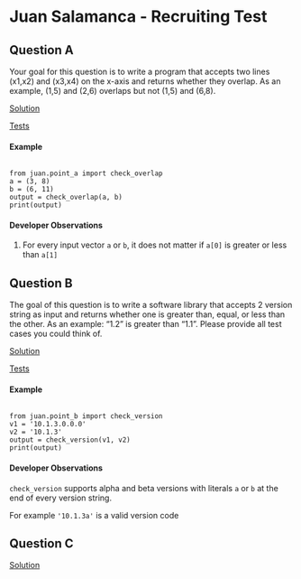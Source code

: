 # Juan Salamanca - Recruiting Test


## Question A
Your goal for this question is to write a program that accepts two lines (x1,x2) and (x3,x4) on the x-axis and returns whether they overlap. As an example, (1,5) and (2,6) overlaps but not (1,5) and (6,8).

[Solution](/juan/point_a.py)

[Tests](/test/tests_for_point_a.py)

#### Example

```python3

from juan.point_a import check_overlap
a = (3, 8)
b = (6, 11)
output = check_overlap(a, b)
print(output)

```

#### Developer Observations
1. For every input vector `a` or `b`, it does not matter if `a[0]` is greater or less than `a[1]`


## Question B
The goal of this question is to write a software library that accepts 2 version string as input and returns whether one is greater than, equal, or less than the other. As an example: “1.2” is greater than “1.1”. Please provide all test cases you could think of.

[Solution](/juan/point_b.py)

[Tests](/test/tests_for_point_b.py)


#### Example

```python3

from juan.point_b import check_version
v1 = '10.1.3.0.0.0'
v2 = '10.1.3'
output = check_version(v1, v2)
print(output)

```


#### Developer Observations
`check_version` supports alpha and beta versions with literals `a` or `b` at the end of every version string.

For example `'10.1.3a'` is a valid version code



## Question C
[Solution](/juan/point_c/)

